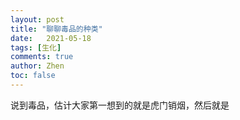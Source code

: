 ```yaml
---
layout: post
title: "聊聊毒品的种类"
date:   2021-05-18
tags: [生化]
comments: true
author: Zhen
toc: false
---
```

说到毒品，估计大家第一想到的就是虎门销烟，然后就是
<!--stackedit_data:
eyJoaXN0b3J5IjpbLTkyNDkyMjY5NF19
-->